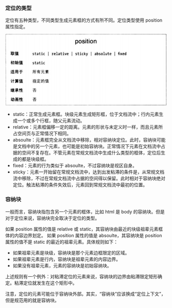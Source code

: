 ### 定位的类型

定位有五种类型，不同类型生成元素框的方式有所不同。定位类型使用 position 属性指定。

![](position.png)

* static：正常生成元素框。块级元素生成矩形框，位于文档流中；行内元素生成一个或多个行框，随父元素流动。
* relative：元素框偏移一定的距离。元素的形状与未定义时一样，而且元素所占空间页与正常情况下相同。
* absoulte：元素框完全从文档流中移除，相对容纳块定位。此时，容纳块可能是文档中的另一个元素，也可能是初始容纳块。正常情况下元素在文档流中占据的空间不复存在。不管元素在常规文档流中生成什么类型的框体，定位后生成的都是块级框。
* fixed：元素的行为类似于 absoulte，不过容纳块是视区自身。
* sticky：元素一开始留在常规文档流中，达到出发粘滞的条件是，从常规文档流中移除，不过在常规文档流中占据的空间得以保留。此时相对于容纳块绝对定位。触法粘滞的条件失效后，元素回到常规文档流中最初的位置。

### 容纳块

一般而言，容纳块指包含另一个元素的框体，比如 html 是 body 的容纳块。但是对于定位来说，容纳块完全取决于定位的类型。

如果 position 属性的值是 relative 或 static，其容纳块由最近的块级祖辈元素框体的内容边界划定。
如果 position 属性的值是 absoulte，其容纳块是 position 属性的值不是 static 的最近的祖辈元素。具体规则如下：

* 如果祖辈元素是块级，容纳块是那个元素边框限定的区域。
* 如果祖辈元素是行内，容纳块是祖辈元素的内容边界。
* 如果没有祖辈元素，元素的容纳块是初始容纳块。

上述规则有一个例外：对粘滞定位的元素来说，容纳块的边界由粘滞限定矩形确定。粘滞定位就发生在这个矩形中。

注意，定位的元素可能位于容纳块外部。其实，“容纳块”应该换成“定位上下文”，但是规范用的就是容纳块。
